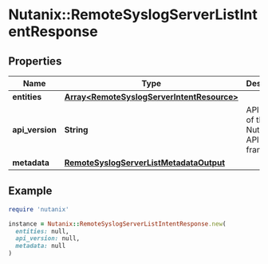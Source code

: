 # Nutanix::RemoteSyslogServerListIntentResponse

## Properties

| Name | Type | Description | Notes |
| ---- | ---- | ----------- | ----- |
| **entities** | [**Array&lt;RemoteSyslogServerIntentResource&gt;**](RemoteSyslogServerIntentResource.md) |  | [optional] |
| **api_version** | **String** | API Version of the Nutanix v3 API framework. | [default to &#39;3.1.0&#39;] |
| **metadata** | [**RemoteSyslogServerListMetadataOutput**](RemoteSyslogServerListMetadataOutput.md) |  |  |

## Example

```ruby
require 'nutanix'

instance = Nutanix::RemoteSyslogServerListIntentResponse.new(
  entities: null,
  api_version: null,
  metadata: null
)
```

